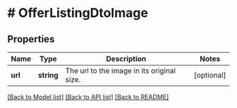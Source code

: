 # # OfferListingDtoImage

## Properties

Name | Type | Description | Notes
------------ | ------------- | ------------- | -------------
**url** | **string** | The url to the image in its original size. | [optional]

[[Back to Model list]](../../README.md#models) [[Back to API list]](../../README.md#endpoints) [[Back to README]](../../README.md)
